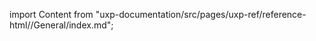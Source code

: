 
import Content from "uxp-documentation/src/pages/uxp-ref/reference-html//General/index.md";

<Content query="product=xd"/>
